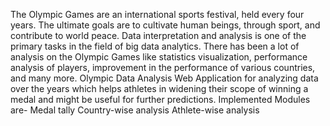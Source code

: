  The Olympic Games are an international sports festival, held every four years. The ultimate goals are to cultivate human beings, through sport, and contribute to world peace.
 Data interpretation and analysis is one of the primary tasks in the field of big data analytics. There has been a lot of analysis on the Olympic Games like statistics visualization, performance analysis of players, improvement in the performance of various countries, and many more.
  Olympic Data Analysis Web Application for analyzing data over the years which helps athletes in widening their scope of winning a medal and might be useful for further predictions.
Implemented Modules are-
Medal tally
Country-wise analysis
Athlete-wise analysis
